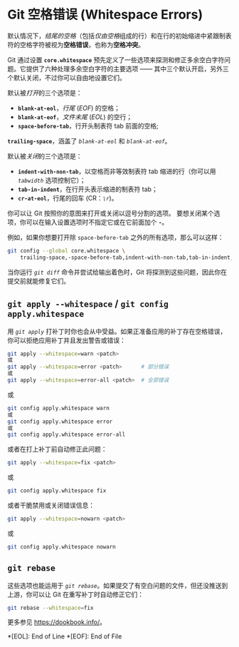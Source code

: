 # Git 空格错误 (Whitespace Errors)

默认情况下，*结尾的空格*（包括*仅由空格*组成的行）和在行的初始缩进中紧跟制表符的空格字符被视为**空格错误**，也称为**空格冲突**。

Git 通过设置 **`core.whitespace`** 预先定义了一些选项来探测和修正多余空白字符问题。它提供了六种处理多余空白字符的主要选项 —— 其中三个默认开启，另外三个默认关闭，不过你可以自由地设置它们。

默认被*打开*的三个选项是：

- **`blank-at-eol`**，*行尾* (*EOF*) 的空格；
- **`blank-at-eof`**，*文件末尾* (*EOL*) 的空行；
- **`space-before-tab`**，行开头制表符 tab 前面的空格;

**`trailing-space`**，涵盖了 *`blank-at-eol`* 和 *`blank-at-eof`*。

默认被*关闭*的三个选项是：

- **`indent-with-non-tab`**，以空格而非等效制表符 tab 缩进的行（你可以用 *`tabwidth`* 选项控制它）；
- **`tab-in-indent`**，在行开头表示缩进的制表符 tab；
- **`cr-at-eol`**，行尾的回车 (CR：*`\r`*)。

你可以让 Git 按照你的意图来打开或关闭以逗号分割的选项。
要想关闭某个选项，你可以在输入设置选项时不指定它或在它前面加个 **`-`**。

例如，如果你想要打开除 `space-before-tab` 之外的所有选项，那么可以这样：

```bash
git config --global core.whitespace \
    trailing-space,-space-before-tab,indent-with-non-tab,tab-in-indent,cr-at-eol
```

当你运行 *`git diff`* 命令并尝试给输出着色时，Git 将探测到这些问题，因此你在提交前就能修复它们。

## `git apply --whitespace` / `git config apply.whitespace`

用 *`git apply`* 打补丁时你也会从中受益。如果正准备应用的补丁存在空格错误，你可以拒绝应用补丁并且发出警告或错误：

```bash
git apply --whitespace=warn <patch>
或
git apply --whitespace=error <patch>      # 部分错误
或
git apply --whitespace=error-all <patch>  # 全部错误
```

或

```bash
git config apply.whitespace warn
或
git config apply.whitespace error
或
git config apply.whitespace error-all
```

或者在打上补丁前自动修正此问题：

```bash
git apply --whitespace=fix <patch>
```

或

```bash
git config apply.whitespace fix
```

或者干脆禁用或关闭错误信息：

```bash
git apply --whitespace=nowarn <patch>
```

或

```bash
git config apply.whitespace nowarn
```

## `git rebase`

这些选项也能运用于 *`git rebase`*。如果提交了有空白问题的文件，但还没推送到上游，你可以让 Git 在重写补丁时自动修正它们：

```bash
git rebase --whitespace=fix
```

更多参见 <https://dookbook.info/>。

*[EOL]: End of Line
*[EOF]: End of File
